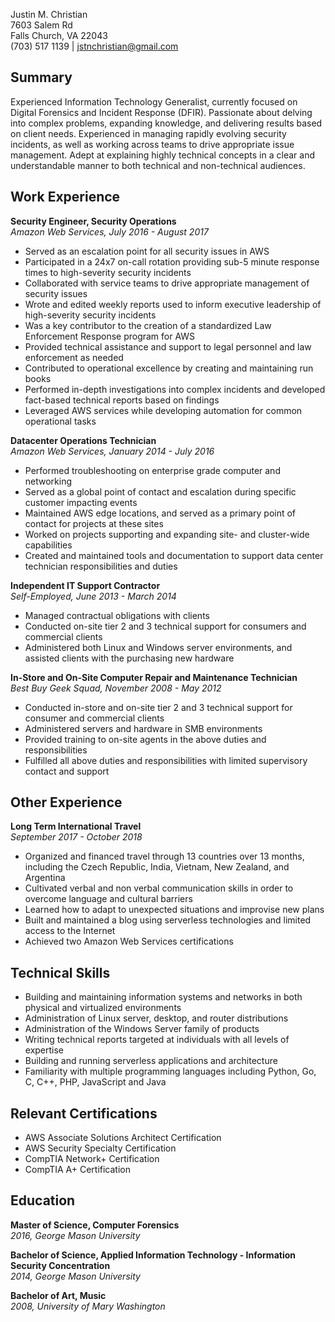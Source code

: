 Justin M. Christian  
7603 Salem Rd  
Falls Church, VA 22043  
(703) 517 1139 | jstnchristian@gmail.com  


Summary
-------
Experienced Information Technology Generalist, currently focused on Digital Forensics and Incident Response (DFIR). Passionate about delving into complex problems, expanding knowledge, and delivering results based on client needs. Experienced in managing rapidly evolving security incidents, as well as working across teams to drive appropriate issue management.  Adept at explaining highly technical concepts in a clear and understandable manner to both technical and non-technical audiences.

Work Experience
---------------
**Security Engineer, Security Operations**  
*Amazon Web Services, July 2016 - August 2017*

* Served as an escalation point for all security issues in AWS
* Participated in a 24x7 on-call rotation providing sub-5 minute response times to high-severity security incidents
* Collaborated with service teams to drive appropriate management of security issues
* Wrote and edited weekly reports used to inform executive leadership of high-severity security incidents
* Was a key contributor to the creation of a standardized Law Enforcement Response program for AWS
* Provided technical assistance and support to legal personnel and law enforcement as needed
* Contributed to operational excellence by creating and maintaining run books
* Performed in-depth investigations into complex incidents and developed fact-based technical reports based on findings
* Leveraged AWS services while developing automation for common operational tasks


**Datacenter Operations Technician**  
*Amazon Web Services, January 2014 - July 2016*

* Performed troubleshooting on enterprise grade computer and networking
* Served as a global point of contact and escalation during specific customer impacting events
* Maintained AWS edge locations, and served as a primary point of contact for projects at these sites
* Worked on projects supporting and expanding site- and cluster-wide capabilities
* Created and maintained tools and documentation to support data center technician responsibilities and duties


**Independent IT Support Contractor**  
*Self-Employed, June 2013 - March 2014*

* Managed contractual obligations with clients
* Conducted on-site tier 2 and 3 technical support for consumers and commercial clients
* Administered both Linux and Windows server environments, and assisted clients with the purchasing new hardware


**In-Store and On-Site Computer Repair and Maintenance Technician**  
*Best Buy Geek Squad, November 2008 - May 2012*

* Conducted in-store and on-site tier 2 and 3 technical support for consumer and commercial clients
* Administered servers and hardware in SMB environments
* Provided training to on-site agents in the above duties and responsibilities
* Fulfilled all above duties and responsibilities with limited supervisory contact and support


Other Experience
----------------
**Long Term International Travel**  
*September 2017 - October 2018*

* Organized and financed travel through 13 countries over 13 months, including the Czech Republic, India, Vietnam, New Zealand, and Argentina
* Cultivated verbal and non verbal communication skills in order to overcome language and cultural barriers 
* Learned how to adapt to unexpected situations and improvise new plans 
* Built and maintained a blog using serverless technologies and limited access to the Internet
* Achieved two Amazon Web Services certifications


Technical Skills
----------------
* Building and maintaining information systems and networks in both physical and virtualized environments
* Administration of Linux server, desktop, and router distributions
* Administration of the Windows Server family of products
* Writing technical reports targeted at individuals with all levels of expertise
* Building and running serverless applications and architecture
* Familiarity with multiple programming languages including Python, Go, C, C++, PHP, JavaScript and Java


Relevant Certifications
-----------------------
* AWS Associate Solutions Architect Certification
* AWS Security Specialty Certification
* CompTIA Network+ Certification
* CompTIA A+ Certification


Education
---------
**Master of Science, Computer Forensics**  
*2016, George Mason University*


**Bachelor of Science, Applied Information Technology - Information Security Concentration**  
*2014, George Mason University*


**Bachelor of Art, Music**  
*2008, University of Mary Washington*
